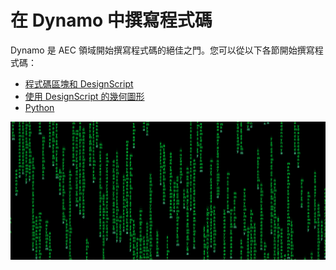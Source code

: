 # 在 Dynamo 中撰寫程式碼

Dynamo 是 AEC 領域開始撰寫程式碼的絕佳之門。您可以從以下各節開始撰寫程式碼：

* [程式碼區塊和 DesignScript](8-1\_code-blocks-and-design-script/)
* [使用 DesignScript 的幾何圖形](8-2\_geometry-with-design-script/)
* [Python](8-3\_python/)

![](<./images/image (17).png>)
